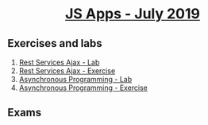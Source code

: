 
# <a href="https://softuni.bg/trainings/2347/js-apps-july-2019"><p align="center"> JS Apps - July 2019<p>
</a>



## Exercises and labs
1. <a href="https://github.com/PhilShishov/Software-University/tree/master/JS%20Apps/Homeworks/01.RestServicesAjax_Lab" > Rest Services Ajax - Lab</a> 
2. <a href="https://github.com/PhilShishov/Software-University/tree/master/JS%20Apps/Homeworks/01.RestServicesAjax_Exercise" > Rest Services Ajax - Exercise</a> 
3. <a href="https://github.com/PhilShishov/Software-University/tree/master/JS%20Apps/Homeworks/02.AsynchronousProgramming_Lab" > Asynchronous Programming - Lab</a> 
3. <a href="https://github.com/PhilShishov/Software-University/tree/master/JS%20Apps/Homeworks/02.AsynchronousProgramming_Exercise" > Asynchronous Programming - Exercise</a> 

## Exams
